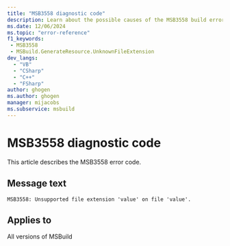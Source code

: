 ```yaml
---
title: "MSB3558 diagnostic code"
description: Learn about the possible causes of the MSB3558 build error, and get troubleshooting tips.
ms.date: 12/06/2024
ms.topic: "error-reference"
f1_keywords:
 - MSB3558
 - MSBuild.GenerateResource.UnknownFileExtension
dev_langs:
  - "VB"
  - "CSharp"
  - "C++"
  - "FSharp"
author: ghogen
ms.author: ghogen
manager: mijacobs
ms.subservice: msbuild
---
```


# MSB3558 diagnostic code

<!-- :::ErrorDefinitionDescription::: -->
<!-- :::editable-content name="introDescription"::: -->
This article describes the MSB3558 error code.
<!-- :::editable-content-end::: -->

## Message text

`MSB3558: Unsupported file extension 'value' on file 'value'.`

<!-- :::editable-content name="postOutputDescription"::: -->
<!--
{StrBegin="MSB3558: "}
-->
<!-- :::editable-content-end::: -->
<!-- :::ErrorDefinitionDescription-end::: -->

## Applies to

All versions of MSBuild
